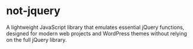 # not-jquery
A lightweight JavaScript library that emulates essential jQuery functions, designed for modern web projects and WordPress themes without relying on the full jQuery library.
